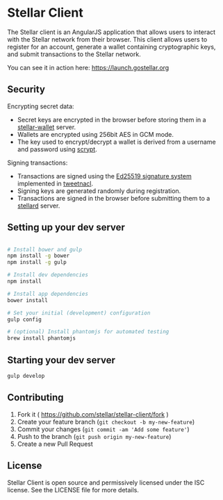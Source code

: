 # Stellar Client

The Stellar client is an AngularJS application that allows users to interact with the Stellar network from their browser.
This client allows users to register for an account, generate a wallet containing cryptographic keys, and submit transactions to the Stellar network.

You can see it in action here: https://launch.gostellar.org

## Security

Encrypting secret data:
 - Secret keys are encrypted in the browser before storing them in a [stellar-wallet](https://github.com/stellar/stellar-wallet) server.
 - Wallets are encrypted using 256bit AES in GCM mode.
 - The key used to encrypt/decrypt a wallet is derived from a username and password using [scrypt](http://en.wikipedia.org/wiki/Scrypt).

Signing transactions:
 - Transactions are signed using the [Ed25519 signature system](http://ed25519.cr.yp.to/) implemented in [tweetnacl](http://tweetnacl.cr.yp.to/).
 - Signing keys are generated randomly during registration.
 - Transactions are signed in the browser before submitting them to a [stellard](https://github.com/stellar/stellard) server.

## Setting up your dev server

```bash

# Install bower and gulp
npm install -g bower
npm install -g gulp

# Install dev dependencies
npm install

# Install app dependencies
bower install

# Set your initial (development) configuration
gulp config

# (optional) Install phantomjs for automated testing
brew install phantomjs

```

## Starting your dev server

```bash
gulp develop
```

## Contributing

 1. Fork it ( https://github.com/stellar/stellar-client/fork )
 2. Create your feature branch (`git checkout -b my-new-feature`)
 3. Commit your changes (`git commit -am 'Add some feature'`)
 4. Push to the branch (`git push origin my-new-feature`)
 5. Create a new Pull Request


## License
Stellar Client is open source and permissively licensed under the ISC license. See the LICENSE file for more details.
